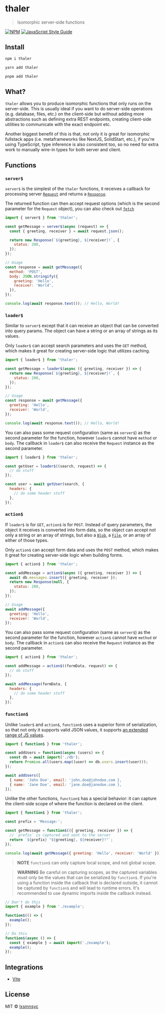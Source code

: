 # thaler

> Isomorphic server-side functions

[![NPM](https://img.shields.io/npm/v/thaler.svg)](https://www.npmjs.com/package/thaler) [![JavaScript Style Guide](https://badgen.net/badge/code%20style/airbnb/ff5a5f?icon=airbnb)](https://github.com/airbnb/javascript)

## Install

```bash
npm i thaler
```

```bash
yarn add thaler
```

```bash
pnpm add thaler
```

## What?

`thaler` allows you to produce isomorphic functions that only runs on the server-side. This is usually ideal if you want to do server-side operations (e.g. database, files, etc.) on the client-side but without adding more abstractions such as defining extra REST endpoints, creating client-side utilities to communicate with the exact endpoint etc.

Another biggest benefit of this is that, not only it is great for isomorphic fullstack apps (i.e. metaframeworks like NextJS, SolidStart, etc.), if you're using TypeScript, type inference is also consistent too, so no need for extra work to manually wire-in types for both server and client.

## Functions

### `server$`

`server$` is the simplest of the `thaler` functions, it receives a callback for processing server [`Request`](https://developer.mozilla.org/en-US/docs/Web/API/Request) and returns a [`Response`](https://developer.mozilla.org/en-US/docs/Web/API/Response).

The returned function can then accept request options (which is the second parameter for the `Request` object), you can also check out [`fetch`](https://developer.mozilla.org/en-US/docs/Web/API/fetch)

```js
import { server$ } from 'thaler';

const getMessage = server$(async (request) => {
  const { greeting, receiver } = await request.json();

  return new Response(`${greeting}, ${receiver}!`, {
    status: 200,
  });
});

// Usage
const response = await getMessage({
  method: 'POST',
  body: JSON.stringify({
    greeting: 'Hello',
    receiver: 'World',
  }),
});

console.log(await response.text()); // Hello, World!
```

### `loader$`

Similar to `server$` except that it can receive an object that can be converted into query params. The object can have a string or an array of strings as its values.

Only `loader$` can accept search parameters and uses the `GET` method, which makes it great for creating server-side logic that utilizes caching.

```js
import { loader$ } from 'thaler';

const getMessage = loader$(async ({ greeting, receiver }) => {
  return new Response(`${greeting}, ${receiver}!`, {
    status: 200,
  });
});

// Usage
const response = await getMessage({
  greeting: 'Hello',
  receiver: 'World',
});

console.log(await response.text()); // Hello, World!
```

You can also pass some request configuration (same as `server$`) as the second parameter for the function, however `loader$` cannot have `method` or `body`. The callback in `loader$` can also receive the `Request` instance as the second parameter.

```js
import { loader$ } from 'thaler';

const getUser = loader$((search, request) => {
  // do stuff
});

const user = await getUser(search, {
  headers: {
    // do some header stuff
  },
});
```

### `action$`

If `loader$` is for `GET`, `action$` is for `POST`. Instead of query parameters, the object it receives is converted into form data, so the object can accept not only a string or an array of strings, but also a [`Blob`](https://developer.mozilla.org/en-US/docs/Web/API/Blob), a [`File`](https://developer.mozilla.org/en-US/docs/Web/API/File), or an array of either of those types.

Only `action$` can accept form data and uses the `POST` method, which makes it great for creating server-side logic when building forms.

```js
import { action$ } from 'thaler';

const addMessage = action$(async ({ greeting, receiver }) => {
  await db.messages.insert({ greeting, receiver });
  return new Response(null, {
    status: 200,
  });
});

// Usage
await addMessage({
  greeting: 'Hello',
  receiver: 'World',
});
```

You can also pass some request configuration (same as `server$`) as the second parameter for the function, however `action$` cannot have `method` or `body`. The callback in `action$` can also receive the `Request` instance as the second parameter.

```js
import { action$ } from 'thaler';

const addMessage = action$((formData, request) => {
  // do stuff
});

await addMessage(formData, {
  headers: {
    // do some header stuff
  },
});
```

### `function$`

Unlike `loader$` and `action$`, `function$` uses a superior form of serialization, so that not only it supports valid JSON values, it supports [an extended range of JS values](https://github.com/lxsmnsyc/seroval#supports).

```js
import { function$ } from 'thaler';

const addUsers = function$(async (users) => {
  const db = await import('./db');
  return Promise.all(users.map((user) => db.users.insert(user)));
});

await addUsers([
  { name: 'John Doe', email: 'john.doe@johndoe.com },
  { name: 'Jane Doe', email: 'jane.doe@janedoe.com },
]);
```

Unlike the other functions, `function$` has a special behavior: it can capture the client-side scope of where the function is declared on the client.

```js
import { function$ } from 'thaler';

const prefix = 'Message:';

const getMessage = function$(({ greeting, receiver }) => {
  // `prefix` is captured and sent to the server
  return `${prefix} "${greeting}, ${receiver}!"`;
});

console.log(await getMessage({ greeting: 'Hello', receiver: 'World' })); // Message: "Hello, World!"
```

> **NOTE**
> `function$` can only capture local scope, and not global scope.

> **WARNING**
> Be careful on capturing scopes, as the captured variables must only be the values that can be serialized by `function$`. If you're using a function inside the callback that is declared outside, it cannot be captured by `function$` and will lead to runtime errors. It's recommended to use dynamic imports inside the callback instead.

```js
// Don't do this
import { example } from './example';

function$(() => {
  example();
});

// Do this
function$(async () => {
  const { example } = await import('./example');
  example();
});
```

## Integrations

- [Vite](https://github.com/lxsmnsyc/thaler/tree/main/packages/vite)

## License

MIT © [lxsmnsyc](https://github.com/lxsmnsyc)
